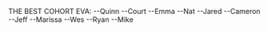 THE BEST COHORT EVA:
--Quinn
--Court
--Emma
--Nat
--Jared
--Cameron 
--Jeff
--Marissa
--Wes
--Ryan
--Mike 